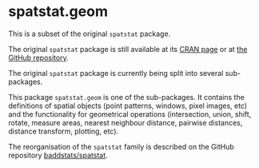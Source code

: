 # spatstat.geom

This is a subset of the original `spatstat` package.

The original `spatstat` package is still available
at its [CRAN page](https://cran.r-project.org/web/packages/spatstat)
or at [the GitHub repository](https://github.com/spatstat/spatstat).

The original `spatstat` package is currently being split into
several sub-packages.

This package `spatstat.geom` is one of the
sub-packages. It contains the
definitions of spatial objects (point patterns, windows, pixel images, etc)
and the functionality for geometrical operations (intersection, union,
shift, rotate, measure areas, nearest neighbour distance,
pairwise distances, distance transform, plotting, etc).

The reorganisation of the `spatstat` family is described
on the GitHub repository
[baddstats/spatstat](https://github.com/baddstats/spatstat).